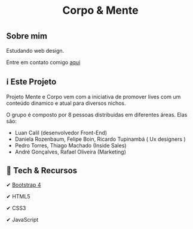 <h1 align="center"> Corpo & Mente <h1>

## Sobre mim

Estudando web design.

Entre em contato comigo [aqui](https://www.linkedin.com/in/luancalil/)

## ℹ Este Projeto

Projeto Mente e Corpo vem com a iniciativa de promover lives com um conteúdo dinamico e atual para diversos nichos.

O grupo é composto por 8 pessoas distribuidas em diferentes áreas. Elas são:

- Luan Calil (desenvolvedor Front-End)
- Daniela Rozenbaum, Felipe Boin, Ricardo Tupinambá ( Ux designers )
- Pedro Torres, Thiago Machado (Inside Sales)
- André Gonçalves, Rafael Oliveira (Marketing)

## 🚀 Tech & Recursos
✔ [Bootstrap 4](https://getbootstrap.com/)

✔ HTML5

✔ CSS3

✔ JavaScript
